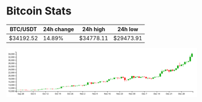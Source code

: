 # Bitcoin Stats

BTC/USDT|24h change|24h high|24h low|
|---|---|---|---|
|$34192.52|14.89%|$34778.11|$29473.91|

<img src="./chart.svg">
